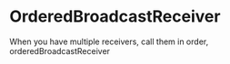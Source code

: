 # OrderedBroadcastReceiver
When you have multiple receivers, call them in order, orderedBroadcastReceiver
